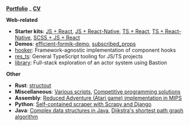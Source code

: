 [**Portfolio**](https://resolritter.now.sh) _ [**CV**](https://resolritter.now.sh/cv)

**Web-related**

- **Starter kits**: [JS + React](https://github.com/resolritter/react-js-starter), [JS + React-Native](https://github.com/resolritter/react-native-js-starter), [TS + React](https://github.com/resolritter/react-ts-starter), [TS + React-Native](https://github.com/resolritter/ts-react-native-starter), [SCSS + JS + React](https://github.com/resolritter/js-react-scss-starter)
- **Demos**: [efficient-formik-demo](https://github.com/resolritter/efficient-formik-demo), [subscribed_props](https://github.com/resolritter/subscribed_props)
- [hooker](https://github.com/resolritter/hooker): Framework-agnostic implementation of component hooks
- [res_ts](https://github.com/resolritter/res_ts): General TypeScript tooling for JS/TS projects
- [library](https://github.com/resolritter/library): Full-stack exploration of an actor system using Bastion

**Other**

- **Rust**: [structout](https://github.com/resolritter/structout)
- **Miscellaneous**: [Various scripts](https://github.com/resolritter/sscripts), [Competitive programming solutions](https://github.com/resolritter/competitive-programming)
- **Assembly**: [Reduced Adventure (Atari game) implementation in MIPS](https://github.com/resolritter/MIPS-Mars-Game)
- **Python**: [Self-contained scraper with Scrapy and Django](https://github.com/resolritter/webscraper-news-portal) 
- **Java**: [Complex data structures in Java](https://github.com/resolritter/DS-Java), [Dijkstra's shortest path graph algorithm](https://github.com/resolritter/Shortest-Path-Dijkstra/tree/master/LabirintoGrafos)
